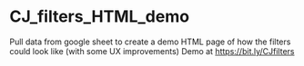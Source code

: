 # CJ_filters_HTML_demo
Pull data from google sheet to create a demo HTML page of how the filters could look like (with some UX improvements)
Demo at https://bit.ly/CJfilters
